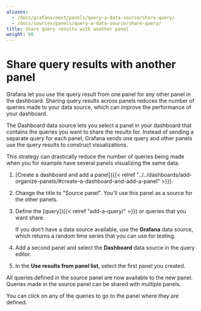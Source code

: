 ```yaml
---
aliases:
  - /docs/grafana/next/panels/query-a-data-source/share-query/
  - /docs/sources/panels/query-a-data-source/share-query/
title: Share query results with another panel
weight: 60
---
```


# Share query results with another panel

Grafana let you use the query result from one panel for any other panel in the dashboard. Sharing query results across panels reduces the number of queries made to your data source, which can improve the performance of your dashboard.

The Dashboard data source lets you select a panel in your dashboard that contains the queries ‌you want to share the results for. Instead of sending a separate query for each panel, Grafana sends one query and other panels use the query results to construct visualizations.

This strategy can drastically reduce the number of queries being made when you for example have several panels visualizing the same data.

1. [Create a dashboard and add a panel]({{< relref "../../dashboards/add-organize-panels/#create-a-dashboard-and-add-a-panel" >}}).
1. Change the title to "Source panel". You'll use this panel as a source for the other panels.
1. Define the [query]({{< relref "add-a-query/" >}}) or queries that you want share.

   If you don't have a data source available, use the **Grafana** data source, which returns a random time series that you can use for testing.

1. Add a second panel and select the **Dashboard** data source in the query editor.
1. In the **Use results from panel list**, select the first panel you created.

All queries defined in the source panel are now available to the new panel. Queries made in the source panel can be shared with multiple panels.

You can click on any of the queries to go to the panel where they are defined.
